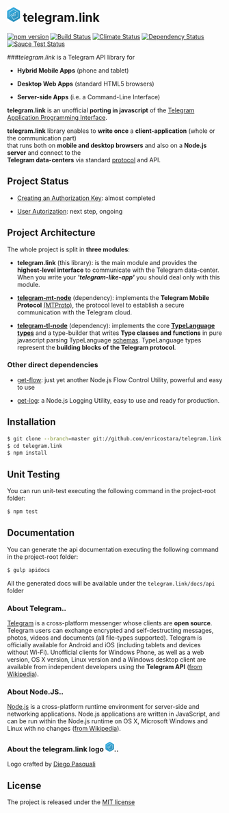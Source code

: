 
# <img src="./telegram.link.png" width="30"/> telegram.link 
[![npm version][npm-image]][npm-url] [![Build Status][travis-image]][travis-url] [![Climate Status][climate-image]][climate-url] [![Dependency Status][gemnasium-image]][gemnasium-url]
[![Sauce Test Status][sauce-image]][sauce-url]


###_telegram.link_ is a Telegram API library for

- **Hybrid Mobile Apps** (phone and tablet)

- **Desktop Web Apps** (standard HTML5 browsers)

- **Server-side Apps**  (i.e. a Command-Line Interface) 

**telegram.link** is an unofficial **porting in javascript** of the [Telegram Application Programming Interface](https://core.telegram.org/api).
 
**telegram.link** library enables to **write once**  a **client-application** (whole or the communication part)  
that runs both on **mobile and desktop browsers** and also on a **Node.js server**  and connect to the  
**Telegram data-centers** via standard [protocol](https://core.telegram.org/mtproto) and API.


## Project Status

- [Creating an Authorization Key](https://core.telegram.org/mtproto/auth_key): almost completed

- [User Autorization](https://core.telegram.org/api/auth): next step, ongoing


## Project Architecture

The whole project is split in **three modules**:
  
- **telegram.link** (this library): is the main module and provides the **highest-level interface** to communicate with the Telegram data-center. 
When you write your **_'telegram-like-app'_** you should deal only with this module.

- [**telegram-mt-node**](https://github.com/enricostara/telegram-mt-node) (dependency): implements the **Telegram Mobile Protocol** [(MTProto)](https://core.telegram.org/mtproto),
the protocol level to establish a secure communication with the Telegram cloud.

- [**telegram-tl-node**](https://github.com/enricostara/telegram-tl-node) (dependency): implements the core [**TypeLanguage types**](https://core.telegram.org/mtproto/TL) and 
a type-builder that writes **Type classes and functions** in pure javascript parsing TypeLanguage [schemas](https://core.telegram.org/schema). 
TypeLanguage types represent the **building blocks of the Telegram protocol**.

### Other direct dependencies

- [get-flow](https://github.com/enricostara/get-flow): just yet another Node.js Flow Control Utility, powerful and easy to use

- [get-log](https://github.com/enricostara/get-log): a Node.js Logging Utility, easy to use and ready for production.

## Installation

```bash
$ git clone --branch=master git://github.com/enricostara/telegram.link.git
$ cd telegram.link
$ npm install
```

## Unit Testing 

You can run unit-test executing the following command in the project-root folder:
```bash
$ npm test
```
## Documentation

You can generate the api documentation executing the following command in the project-root folder: 
```bash
$ gulp apidocs
```
All the generated docs will be available under the `telegram.link/docs/api` folder


### About Telegram.. 

[Telegram](http://www.telegram.org ) is a cross-platform messenger whose clients are **open source**. 
Telegram users can exchange encrypted and self-destructing messages, photos, videos and documents (all file-types supported). 
Telegram is officially available for Android and iOS (including tablets and devices without Wi-Fi). 
Unofficial clients for Windows Phone, as well as a web version, OS X version, Linux version and a Windows desktop client 
are available from independent developers using the **Telegram API**
([from Wikipedia](http://en.wikipedia.org/wiki/Telegram_\(software\))).

### About Node.JS..

[Node.js](http://nodejs.org) is a cross-platform runtime environment for server-side and networking applications. 
Node.js applications are written in JavaScript, and can be run within the Node.js runtime on OS X, Microsoft Windows and 
Linux with no changes ([from Wikipedia](http://en.wikipedia.org/wiki/Node.js)).

### About the telegram.link logo  <img src="./telegram.link.png" width="20"/>..

Logo crafted by [Diego Pasquali](http://dribbble.com/diegopq)

## License

The project is released under the [MIT license](./LICENSE) 


[npm-url]: https://www.npmjs.org/package/telegram.link
[npm-image]: https://badge.fury.io/js/telegram.link.svg

[travis-url]: https://travis-ci.org/enricostara/telegram.link
[travis-image]: https://travis-ci.org/enricostara/telegram.link.svg?branch=master

[climate-url]: https://codeclimate.com/github/enricostara/telegram.link
[climate-image]: https://codeclimate.com/github/enricostara/telegram.link/badges/gpa.svg

[coverage-url]: https://coveralls.io/r/enricostara/telegram.link?branch=master
[coverage-image]: https://img.shields.io/coveralls/enricostara/telegram.link.svg

[gemnasium-url]: https://gemnasium.com/enricostara/telegram.link
[gemnasium-image]: https://gemnasium.com/enricostara/telegram.link.svg

[sauce-url]: https://saucelabs.com/u/enricostara
[sauce-image]: https://saucelabs.com/browser-matrix/enricostara.svg
